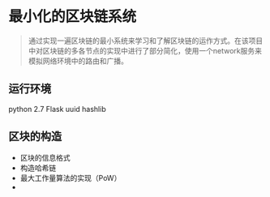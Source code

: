 # 最小化的区块链系统

> 通过实现一遍区块链的最小系统来学习和了解区块链的运作方式。在该项目中对区块链的多各节点的实现中进行了部分简化，使用一个network服务来模拟网络环境中的路由和广播。

## 运行环境
python 2.7 Flask uuid hashlib


## 区块的构造
 - 区块的信息格式
 - 构造哈希链
 - 最大工作量算法的实现（PoW）
 -